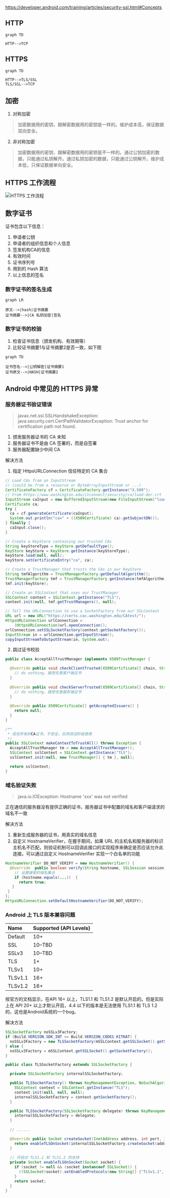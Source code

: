 https://developer.android.com/training/articles/security-ssl.html#Concepts

## HTTP

```
graph TD

HTTP-->TCP
```

## HTTPS
```
graph TD

HTTP-->TLS/SSL
TLS/SSL-->TCP
```

## 加密

1. 对称加密
> 加密数据用的密钥，跟解密数据用的密钥是一样的。维护成本高，保证数据双向安全。

2. 非对称加密
> 加密数据用的密钥，跟解密数据用的密钥是不一样的。通过公钥加密的数据，只能通过私钥解开。通过私钥加密的数据，只能通过公钥解开。维护成本低，只保证数据单向安全。


## HTTPS 工作流程

![HTTPS 工作流程](http://ooun8fyfu.bkt.clouddn.com/17-5-19/46070636-file_1495184993753_133d7.png)

## 数字证书
证书包含以下信息：
1. 申请者公钥
2. 申请者的组织信息和个人信息
3. 签发机构CA的信息
4. 有效时间
5. 证书序列号
6. 用到的 Hash 算法
7. 以上信息的签名

### 数字证书的签名生成

```
graph LR

原文-->|hash|证书摘要
证书摘要-->|CA 私钥加密|签名
```

### 数字证书的校验
1. 检查证书信息（颁发机构、有效期等）
2. 比较证书摘要1与证书摘要2是否一致，如下图
```
graph TD

证书签名-->|公钥解密|证书摘要1
证书原文-->|HASH|证书摘要2
```

## Android 中常见的 HTTPS 异常

### 服务器证书验证错误

> javax.net.ssl.SSLHandshakeException: java.security.cert.CertPathValidatorException: Trust anchor for certification path not found.

1. 颁发服务器证书的 CA 未知
2. 服务器证书不是由 CA 签署的，而是自签署
3. 服务器配置缺少中间 CA

解决方法
1. 指定 HttpsURLConnection 信任特定的 CA 集合

```java
// Load CAs from an InputStream
// (could be from a resource or ByteArrayInputStream or ...)
CertificateFactory cf = CertificateFactory.getInstance("X.509");
// From https://www.washington.edu/itconnect/security/ca/load-der.crt
InputStream caInput = new BufferedInputStream(new FileInputStream("load-der.crt"));
Certificate ca;
try {
  ca = cf.generateCertificate(caInput);
  System.out.println("ca=" + ((X509Certificate) ca).getSubjectDN());
} finally {
  caInput.close();
}

// Create a KeyStore containing our trusted CAs
String keyStoreType = KeyStore.getDefaultType();
KeyStore keyStore = KeyStore.getInstance(keyStoreType);
keyStore.load(null, null);
keyStore.setCertificateEntry("ca", ca);

// Create a TrustManager that trusts the CAs in our KeyStore
String tmfAlgorithm = TrustManagerFactory.getDefaultAlgorithm();
TrustManagerFactory tmf = TrustManagerFactory.getInstance(tmfAlgorithm);
tmf.init(keyStore);

// Create an SSLContext that uses our TrustManager
SSLContext context = SSLContext.getInstance("TLS");
context.init(null, tmf.getTrustManagers(), null);

// Tell the URLConnection to use a SocketFactory from our SSLContext
URL url = new URL("https://certs.cac.washington.edu/CAtest/");
HttpsURLConnection urlConnection =
    (HttpsURLConnection)url.openConnection();
urlConnection.setSSLSocketFactory(context.getSocketFactory());
InputStream in = urlConnection.getInputStream();
copyInputStreamToOutputStream(in, System.out);
```
2. 跳过证书校验
```java
public class AcceptAllTrustManager implements X509TrustManager {

  @Override public void checkClientTrusted(X509Certificate[] chain, String authType) throws CertificateException {
    // do nothing，接受任意客户端证书
  }
    
  @Override public void checkServerTrusted(X509Certificate[] chain, String authType) throws CertificateException {
    // do nothing，接受任意服务端证书
  }
    
  @Override public X509Certificate[] getAcceptedIssuers() {
    return null;
  }
}
```
```java
/**
 * 信任所有的CA证书，不安全，仅供测试阶段使用
 */
public SSLContext makeContextToTrustAll() throws Exception {
  AcceptAllTrustManager tm = new AcceptAllTrustManager();
  SSLContext sslContext = SSLContext.getInstance("TLS");
  sslContext.init(null, new TrustManager[] { tm }, null);

  return sslContext;
}
```

### 域名验证失败

> java.io.IOException: Hostname 'xxx' was not verified

正在通信的服务器没有提供正确的证书，服务器证书中配置的域名和客户端请求的域名不一致

解决方法
1. 重新生成服务器的证书，用真实的域名信息
2. 自定义 HostnameVerifier，在握手期间，如果 URL 的主机名和服务器的标识主机名不匹配，则验证机制可以回调此接口的实现程序来确定是否应该允许此连接。可以通过自定义 HostnameVerifier 实现一个白名单的功能
```java
HostnameVerifier DO_NOT_VERIFY = new HostnameVerifier() {
  @Override  public boolean verify(String hostname, SSLSession session) {
    // 设置接受的域名集合
    if (hostname.equals(...))  {
      return true;
   }
 }
};
HttpsURLConnection.setDefaultHostnameVerifier(DO_NOT_VERIFY);
```

### Android 上 TLS 版本兼容问题

|Name   |Supported (API Levels)|
|:------|:---------------------|
|Default|10+                   |
|SSL    |10–TBD                |
|SSLv3  |10–TBD                |
|TLS    |1+                    |
|TLSv1  |10+                   |
|TLSv1.1|16+                   |
|TLSv1.2|16+                   |

按官方的文档显示，在API 16+ 以上，TLS1.1 和 TLS1.2 是默认开启的。但是实际上在 API 20+ 以上才默认开启，4.4 以下的版本是无法使用 TLS1.1 和 TLS 1.2 的，这也是Android系统的一个bug。

解决方法

```java
SSLSocketFactory noSSLv3Factory;
if (Build.VERSION.SDK_INT <= Build.VERSION_CODES.KITKAT) {
  noSSLv3Factory = new TLSSocketFactory(mSSLContext.getSSLSocket().getSocketFactory());
} else {
  noSSLv3Factory = mSSLContext.getSSLSocket().getSocketFactory();
}
```

```java
public class TLSSocketFactory extends SSLSocketFactory {

  private SSLSocketFactory internalSSLSocketFactory;

  public TLSSocketFactory() throws KeyManagementException, NoSuchAlgorithmException {
    SSLContext context = SSLContext.getInstance("TLS");
    context.init(null, null, null);
    internalSSLSocketFactory = context.getSocketFactory();
  }

  public TLSSocketFactory(SSLSocketFactory delegate) throws KeyManagementException, NoSuchAlgorithmException {
    internalSSLSocketFactory = delegate;
  }
  
  // ......

  @Override public Socket createSocket(InetAddress address, int port, InetAddress localAddress, int localPort)throws IOException {
    return enableTLSOnSocket(internalSSLSocketFactory.createSocket(address, port, localAddress, localPort));
  }
    
  // 开启对 TLS1.1 和 TLS1.2 的支持
  private Socket enableTLSOnSocket(Socket socket) {
    if (socket != null && (socket instanceof SSLSocket)) {
      ((SSLSocket)socket).setEnabledProtocols(new String[] {"TLSv1.1", "TLSv1.2"});
    }
    return socket;
  }
}
```